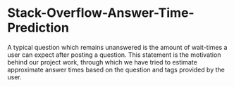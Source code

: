 # Stack-Overflow-Answer-Time-Prediction
A typical question which remains unanswered is the amount of wait-times a user can expect after posting a question. This statement is the motivation behind our project work, through which we have tried to estimate approximate answer times based on the question and tags provided by the user.

